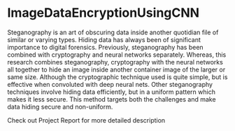 # ImageDataEncryptionUsingCNN

Steganography is an art of obscuring data inside another quotidian file of similar or varying types. Hiding data has always been of significant importance to digital
forensics. Previously, steganography has been combined with cryptography and neural networks separately. Whereas, this research combines steganography, cryptography
with the neural networks all together to hide an image inside another container image of the larger or same size. Although the cryptographic technique used is quite simple,
but is effective when convoluted with deep neural nets. Other steganography techniques involve hiding data efficiently, but in a uniform pattern which makes it less
secure. This method targets both the challenges and make data hiding secure and non-uniform.

Check out Project Report for more detailed description
